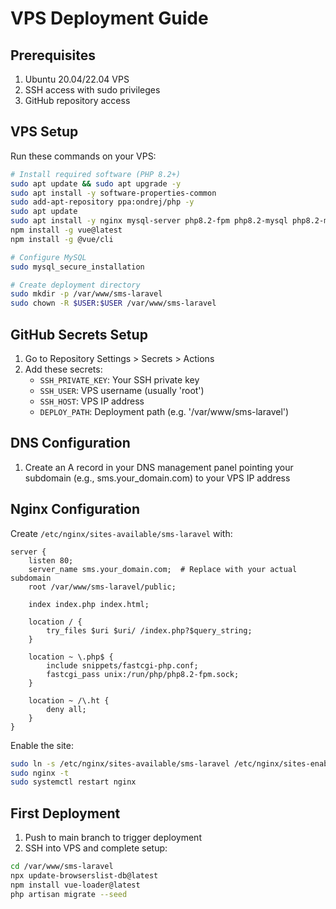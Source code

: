 # VPS Deployment Guide

## Prerequisites
1. Ubuntu 20.04/22.04 VPS
2. SSH access with sudo privileges
3. GitHub repository access

## VPS Setup
Run these commands on your VPS:

```bash
# Install required software (PHP 8.2+)
sudo apt update && sudo apt upgrade -y
sudo apt install -y software-properties-common
sudo add-apt-repository ppa:ondrej/php -y
sudo apt update
sudo apt install -y nginx mysql-server php8.2-fpm php8.2-mysql php8.2-mbstring php8.2-xml php8.2-zip php8.2-curl composer nodejs npm git
npm install -g vue@latest
npm install -g @vue/cli

# Configure MySQL
sudo mysql_secure_installation

# Create deployment directory
sudo mkdir -p /var/www/sms-laravel
sudo chown -R $USER:$USER /var/www/sms-laravel
```

## GitHub Secrets Setup
1. Go to Repository Settings > Secrets > Actions
2. Add these secrets:
   - `SSH_PRIVATE_KEY`: Your SSH private key
   - `SSH_USER`: VPS username (usually 'root')
   - `SSH_HOST`: VPS IP address
   - `DEPLOY_PATH`: Deployment path (e.g. '/var/www/sms-laravel')

## DNS Configuration
1. Create an A record in your DNS management panel pointing your subdomain (e.g., sms.your_domain.com) to your VPS IP address

## Nginx Configuration
Create `/etc/nginx/sites-available/sms-laravel` with:

```nginx
server {
    listen 80;
    server_name sms.your_domain.com;  # Replace with your actual subdomain
    root /var/www/sms-laravel/public;

    index index.php index.html;

    location / {
        try_files $uri $uri/ /index.php?$query_string;
    }

    location ~ \.php$ {
        include snippets/fastcgi-php.conf;
        fastcgi_pass unix:/run/php/php8.2-fpm.sock;
    }

    location ~ /\.ht {
        deny all;
    }
}
```

Enable the site:
```bash
sudo ln -s /etc/nginx/sites-available/sms-laravel /etc/nginx/sites-enabled/
sudo nginx -t
sudo systemctl restart nginx
```

## First Deployment
1. Push to main branch to trigger deployment
2. SSH into VPS and complete setup:
```bash
cd /var/www/sms-laravel
npx update-browserslist-db@latest
npm install vue-loader@latest
php artisan migrate --seed
